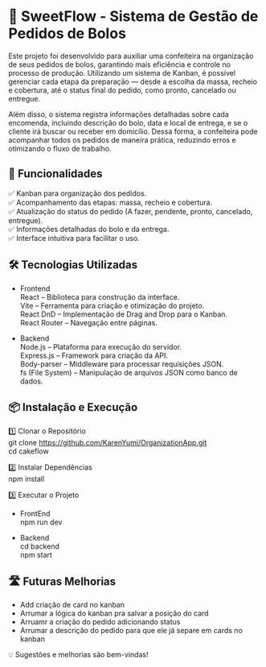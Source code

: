 # 🍰 SweetFlow - Sistema de Gestão de Pedidos de Bolos 

Este projeto foi desenvolvido para auxiliar uma confeiteira na organização de seus pedidos de bolos, garantindo mais eficiência e controle no processo de produção. Utilizando um sistema de Kanban, é possível gerenciar cada etapa da preparação — desde a escolha da massa, recheio e cobertura, até o status final do pedido, como pronto, cancelado ou entregue.

Além disso, o sistema registra informações detalhadas sobre cada encomenda, incluindo descrição do bolo, data e local de entrega, e se o cliente irá buscar ou receber em domicílio. Dessa forma, a confeiteira pode acompanhar todos os pedidos de maneira prática, reduzindo erros e otimizando o fluxo de trabalho.


## 🚀 Funcionalidades
  ✅ Kanban para organização dos pedidos. </br>
  ✅ Acompanhamento das etapas: massa, recheio e cobertura. </br>
  ✅ Atualização do status do pedido (A fazer, pendente, pronto, cancelado, entregue). </br>
  ✅ Informações detalhadas do bolo e da entrega. </br>
  ✅ Interface intuitiva para facilitar o uso. </br>


## 🛠 Tecnologias Utilizadas
 - Frontend </br>
    React – Biblioteca para construção da interface. </br>
    Vite – Ferramenta para criação e otimização do projeto. </br>
    React DnD – Implementação de Drag and Drop para o Kanban. </br>
    React Router – Navegação entre páginas. </br>

- Backend </br>
    Node.js – Plataforma para execução do servidor. </br>
    Express.js – Framework para criação da API. </br>
    Body-parser – Middleware para processar requisições JSON. </br>
    fs (File System) – Manipulação de arquivos JSON como banco de dados. </br>


## 📦 Instalação e Execução
1️⃣ Clonar o Repositório </br>
  git clone https://github.com/KarenYumi/OrganizationApp.git </br>
  cd cakeflow </br>

2️⃣ Instalar Dependências </br>
  npm install </br>

3️⃣ Executar o Projeto </br>
  - FrontEnd </br>
    npm run dev </br>

  - Backend </br>
    cd backend </br>
    npm start </br>


## 🛣 Futuras Melhorias
  - Add criação de card no kanban
  - Arrumar a lógica do kanban pra salvar a posição do card
  - Arruamr a criação do pedido adicionando status
  - Arrumar a descrição do pedido para que ele já separe em cards no kanban

💡 Sugestões e melhorias são bem-vindas!
